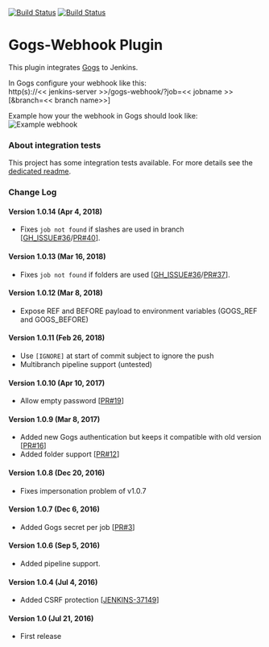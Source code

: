 [![Build Status](https://ci.jenkins.io/buildStatus/icon?job=Plugins/gogs-webhook-plugin/master)](https://ci.jenkins.io/blue/organizations/jenkins/Plugins%2Fgogs-webhook-plugin/activity/) [![Build Status](https://travis-ci.org/jenkinsci/gogs-webhook-plugin.svg?branch=master)](https://travis-ci.org/jenkinsci/gogs-webhook-plugin)

Gogs-Webhook Plugin
===================

This plugin integrates [Gogs](https://gogs.io/) to Jenkins.<br>

In Gogs configure your webhook like this:<br>
http(s)://<< jenkins-server >>/gogs-webhook/?job=<< jobname >>[&branch=<< branch name>>]

Example how your the webhook in Gogs should look like:
![Example webhook](https://github.com/jenkinsci/gogs-webhook-plugin/raw/master/bin/gogs-webhook-screenshot.png)

### About integration tests

This project has some integration tests available. For more details see the [dedicated readme](about_integration_tests.md).

### Change Log
#### Version 1.0.14 (Apr 4, 2018)
- Fixes `job not found` if slashes are used in branch [[GH_ISSUE#36](https://github.com/jenkinsci/gogs-webhook-plugin/issues/36)/[PR#40](https://github.com/jenkinsci/gogs-webhook-plugin/pull/40)].

#### Version 1.0.13 (Mar 16, 2018)
- Fixes `job not found` if folders are used [[GH_ISSUE#36](https://github.com/jenkinsci/gogs-webhook-plugin/issues/36)/[PR#37](https://github.com/jenkinsci/gogs-webhook-plugin/pull/37)].

#### Version 1.0.12 (Mar 8, 2018)
- Expose REF and BEFORE payload to environment variables (GOGS_REF and GOGS_BEFORE) 

#### Version 1.0.11 (Feb 26, 2018)
- Use `[IGNORE]` at start of commit subject to ignore the push
- Multibranch pipeline support (untested)

#### Version 1.0.10 (Apr 10, 2017)
- Allow empty password [[PR#19](https://github.com/jenkinsci/gogs-webhook-plugin/pull/19)]

#### Version 1.0.9 (Mar 8, 2017)
- Added new Gogs authentication but keeps it compatible with old version [[PR#16](https://github.com/jenkinsci/gogs-webhook-plugin/pull/16)]
- Added folder support [[PR#12](https://github.com/jenkinsci/gogs-webhook-plugin/pull/12)]

#### Version 1.0.8 (Dec 20, 2016)
- Fixes impersonation problem of v1.0.7

#### Version 1.0.7 (Dec 6, 2016)
- Added Gogs secret per job [[PR#3](https://github.com/jenkinsci/gogs-webhook-plugin/pull/3)]

#### Version 1.0.6 (Sep 5, 2016)
- Added pipeline support.

#### Version 1.0.4 (Jul 4, 2016)
- Added CSRF protection [[JENKINS-37149](https://issues.jenkins-ci.org/browse/JENKINS-37149)]

#### Version 1.0 (Jul 21, 2016)
- First release
